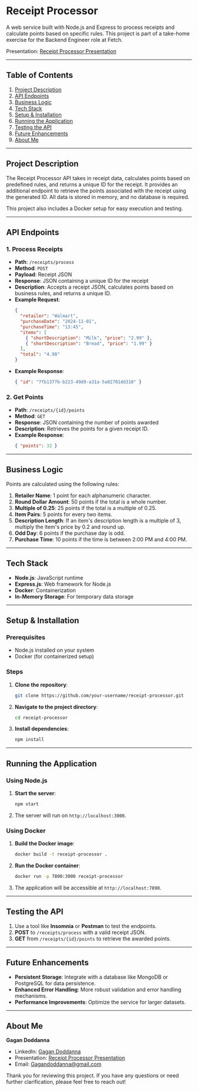 # Receipt Processor

A web service built with Node.js and Express to process receipts and calculate points based on specific rules. This project is part of a take-home exercise for the Backend Engineer role at Fetch.

Presentation: [Receipt Processor Presentation](https://pitch.com/v/receipt-processor--gagan-doddanna---fetch-iakzji) 

---

## Table of Contents
1. [Project Description](#project-description)
2. [API Endpoints](#api-endpoints)
3. [Business Logic](#business-logic)
4. [Tech Stack](#tech-stack)
5. [Setup & Installation](#setup--installation)
6. [Running the Application](#running-the-application)
7. [Testing the API](#testing-the-api)
8. [Future Enhancements](#future-enhancements)
9. [About Me](#about-me)

---

## Project Description

The Receipt Processor API takes in receipt data, calculates points based on predefined rules, and returns a unique ID for the receipt. It provides an additional endpoint to retrieve the points associated with the receipt using the generated ID. All data is stored in memory, and no database is required.

This project also includes a Docker setup for easy execution and testing.

---

## API Endpoints

### 1. **Process Receipts**
- **Path**: `/receipts/process`
- **Method**: `POST`
- **Payload**: Receipt JSON
- **Response**: JSON containing a unique ID for the receipt
- **Description**: Accepts a receipt JSON, calculates points based on business rules, and returns a unique ID.
- **Example Request**:
  ```json
  {
    "retailer": "Walmart",
    "purchaseDate": "2024-11-01",
    "purchaseTime": "13:45",
    "items": [
      { "shortDescription": "Milk", "price": "2.99" },
      { "shortDescription": "Bread", "price": "1.99" }
    ],
    "total": "4.98"
  }
  ```
- **Example Response**:
  ```json
  { "id": "7fb1377b-b223-49d9-a31a-5a02701dd310" }
  ```

### 2. **Get Points**
- **Path**: `/receipts/{id}/points`
- **Method**: `GET`
- **Response**: JSON containing the number of points awarded
- **Description**: Retrieves the points for a given receipt ID.
- **Example Response**:
  ```json
  { "points": 32 }
  ```

---

## Business Logic

Points are calculated using the following rules:
1. **Retailer Name**: 1 point for each alphanumeric character.
2. **Round Dollar Amount**: 50 points if the total is a whole number.
3. **Multiple of 0.25**: 25 points if the total is a multiple of 0.25.
4. **Item Pairs**: 5 points for every two items.
5. **Description Length**: If an item's description length is a multiple of 3, multiply the item's price by 0.2 and round up.
6. **Odd Day**: 6 points if the purchase day is odd.
7. **Purchase Time**: 10 points if the time is between 2:00 PM and 4:00 PM.

---

## Tech Stack

- **Node.js**: JavaScript runtime
- **Express.js**: Web framework for Node.js
- **Docker**: Containerization
- **In-Memory Storage**: For temporary data storage

---

## Setup & Installation

### Prerequisites
- Node.js installed on your system
- Docker (for containerized setup)

### Steps
1. **Clone the repository**:
   ```bash
   git clone https://github.com/your-username/receipt-processor.git
   ```
2. **Navigate to the project directory**:
   ```bash
   cd receipt-processor
   ```
3. **Install dependencies**:
   ```bash
   npm install
   ```

---

## Running the Application

### Using Node.js
1. **Start the server**:
   ```bash
   npm start
   ```
2. The server will run on `http://localhost:3000`.

### Using Docker
1. **Build the Docker image**:
   ```bash
   docker build -t receipt-processor .
   ```
2. **Run the Docker container**:
   ```bash
   docker run -p 7890:3000 receipt-processor
   ```
3. The application will be accessible at `http://localhost:7890`.

---

## Testing the API

1. Use a tool like **Insomnia** or **Postman** to test the endpoints.
2. **POST** to `/receipts/process` with a valid receipt JSON.
3. **GET** from `/receipts/{id}/points` to retrieve the awarded points.

---

## Future Enhancements

- **Persistent Storage**: Integrate with a database like MongoDB or PostgreSQL for data persistence.
- **Enhanced Error Handling**: More robust validation and error handling mechanisms.
- **Performance Improvements**: Optimize the service for larger datasets.

---

## About Me

**Gagan Doddanna**  
- LinkedIn: [Gagan Doddanna](https://www.linkedin.com/in/gagan-doddanna-326988135)  
- Presentation: [Receipt Processor Presentation](https://pitch.com/v/receipt-processor--gagan-doddanna---fetch-iakzji)  
- Email: Gagandoddanna@gmail.com  

Thank you for reviewing this project. If you have any questions or need further clarification, please feel free to reach out!